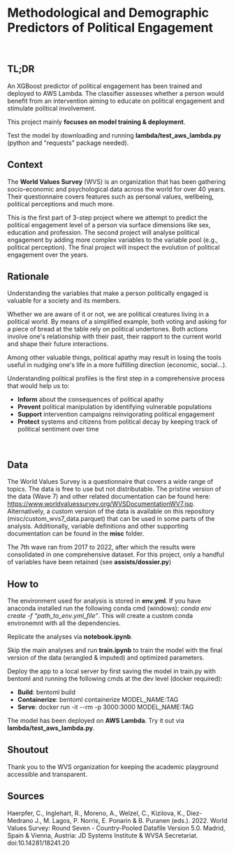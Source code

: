 # Methodological and Demographic Predictors of Political Engagement
<br/>

## TL;DR
An XGBoost predictor of political engagement has been trained and deployed to AWS Lambda. 
The classifier assesses whether a person would benefit from an intervention aiming to educate on political engagement and stimulate political involvement.

This project mainly **focuses on model training & deployment**.

Test the model by downloading and running **lambda/test_aws_lambda.py** (python and "requests" package needed).
<br/>

## Context 
The **World Values Survey** (WVS) is an organization that has been gathering socio-economic and psychological data across the world for over 40 years.
Their questionnaire covers features such as personal values, wellbeing, political perceptions and much more.

This is the first part of 3-step project where we attempt to predict the political engagement level of a person via surface dimensions like sex, education and profession.
The second project will analyse political engagement by adding more complex variables to the variable pool (e.g., political perception).
The final project will inspect the evolution of political engagement over the years. 
<br/>

## Rationale
Understanding the variables that make a person politically engaged is valuable for a society and its members.

Whether we are aware of it or not, we are political creatures living in a political world.
By means of a simplified example, both voting and asking for a piece of bread at the table rely on political undertones. Both actions involve one's relationship with their past, their rapport to the current world and shape their future interactions.  

Among other valuable things, political apathy may result in losing the tools useful in nudging one's life in a more fulfilling direction (economic, social...).

Understanding political profiles is the first step in a comprehensive process that would help us to:
* **Inform** about the consequences of political apathy 
* **Prevent** political manipulation by identifying vulnerable populations 
* **Support** intervention campaigns reinvigorating political engagement
* **Protect** systems and citizens from political decay by keeping track of political sentiment over time
<br/>

## Data
The World Values Survey is a questionnaire that covers a wide range of topics.
The data is free to use but not distributable. The pristine version of the data (Wave 7) and other related documentation can be found here: https://www.worldvaluessurvey.org/WVSDocumentationWV7.jsp. 
Alternatively, a custom version of the data is available on this repository (misc/custom_wvs7_data.parquet) that can be used in some parts of the analysis. Additionally, variable definitions and other supporting documentation can be found in the **misc** folder.

The 7th wave ran from 2017 to 2022, after which the results were consolidated in one comprehensive dataset. For this project, only a handful of variables have been retained (see **assists/dossier.py**)
<br/>

## How to
The environment used for analysis is stored in **env.yml**. If you have anaconda installed run the following conda cmd (windows): *conda env create -f “path_to_env.yml_file”*. This will create a custom conda environemnt with all the dependencies.

Replicate the analyses via **notebook.ipynb**.

Skip the main analyses and run **train.ipynb** to train the model with the final version of the data (wrangled & imputed) and optimized parameters.

Deploy the app to a local server by first saving the model in train.py with bentoml and running the following cmds at the dev level (docker required):
* **Build**: bentoml build
* **Containerize**: bentoml containerize MODEL_NAME:TAG
* **Serve**: docker run -it --rm -p 3000:3000 MODEL_NAME:TAG

The model has been deployed on **AWS Lambda**. Try it out via **lambda/test_aws_lambda.py**.
<br/>

## Shoutout 
Thank you to the WVS organization for keeping the academic playground accessible and transparent.
<br/>

## Sources
Haerpfer, C., Inglehart, R., Moreno, A., Welzel, C., Kizilova, K., Diez-Medrano J., M. Lagos, P. Norris, E. Ponarin & B. Puranen (eds.). 2022. World Values Survey: Round Seven - Country-Pooled Datafile Version 5.0. Madrid, Spain & Vienna, Austria: JD Systems Institute & WVSA Secretariat. doi:10.14281/18241.20
